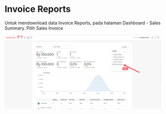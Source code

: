 # Invoice Reports

Untuk mendownload data Invoice Reports, pada halaman Dashboard - Sales Summary. Pilih Sales Invoice

![](../../.gitbook/assets/image%20%28174%29.png)





